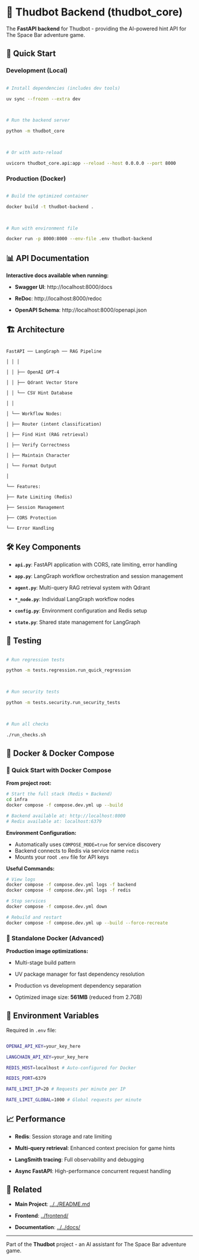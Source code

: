 # 🔧 Thudbot Backend (thudbot_core)

  

The **FastAPI backend** for Thudbot - providing the AI-powered hint API for The Space Bar adventure game.

  

## 🚀 Quick Start

  

### Development (Local)

```bash

# Install dependencies (includes dev tools)

uv sync --frozen --extra dev

  

# Run the backend server

python -m thudbot_core

  

# Or with auto-reload

uvicorn thudbot_core.api:app --reload --host 0.0.0.0 --port 8000

```

  

### Production (Docker)

```bash

# Build the optimized container

docker build -t thudbot-backend .

  

# Run with environment file

docker run -p 8000:8000 --env-file .env thudbot-backend

```

  

## 📊 API Documentation

  

**Interactive docs available when running:**

- **Swagger UI**: http://localhost:8000/docs

- **ReDoc**: http://localhost:8000/redoc

- **OpenAPI Schema**: http://localhost:8000/openapi.json

  

## 🏗️ Architecture

  

```

FastAPI ── LangGraph ── RAG Pipeline

│ │ │

│ │ ├── OpenAI GPT-4

│ │ ├── Qdrant Vector Store

│ │ └── CSV Hint Database

│ │

│ └── Workflow Nodes:

│ ├── Router (intent classification)

│ ├── Find Hint (RAG retrieval)

│ ├── Verify Correctness

│ ├── Maintain Character

│ └── Format Output

│

└── Features:

├── Rate Limiting (Redis)

├── Session Management

├── CORS Protection

└── Error Handling

```

  

## 🛠️ Key Components

  

- **`api.py`**: FastAPI application with CORS, rate limiting, error handling

- **`app.py`**: LangGraph workflow orchestration and session management

- **`agent.py`**: Multi-query RAG retrieval system with Qdrant

- **`*_node.py`**: Individual LangGraph workflow nodes

- **`config.py`**: Environment configuration and Redis setup

- **`state.py`**: Shared state management for LangGraph

  

## 🧪 Testing

  

```bash

# Run regression tests

python -m tests.regression.run_quick_regression

  

# Run security tests

python -m tests.security.run_security_tests

  

# Run all checks

./run_checks.sh

```

  

## 🐳 Docker & Docker Compose

### **🚀 Quick Start with Docker Compose**

**From project root:**
```bash
# Start the full stack (Redis + Backend)
cd infra
docker compose -f compose.dev.yml up --build

# Backend available at: http://localhost:8000
# Redis available at: localhost:6379
```

**Environment Configuration:**
- Automatically uses `COMPOSE_MODE=true` for service discovery
- Backend connects to Redis via service name `redis`
- Mounts your root `.env` file for API keys

**Useful Commands:**
```bash
# View logs
docker compose -f compose.dev.yml logs -f backend
docker compose -f compose.dev.yml logs -f redis

# Stop services
docker compose -f compose.dev.yml down

# Rebuild and restart
docker compose -f compose.dev.yml up --build --force-recreate
```

### **🐳 Standalone Docker (Advanced)**

**Production image optimizations:**

- Multi-stage build pattern

- UV package manager for fast dependency resolution

- Production vs development dependency separation

- Optimized image size: **561MB** (reduced from 2.7GB)

  

## 🔧 Environment Variables

  

Required in `.env` file:

```bash

OPENAI_API_KEY=your_key_here

LANGCHAIN_API_KEY=your_key_here

REDIS_HOST=localhost # Auto-configured for Docker

REDIS_PORT=6379

RATE_LIMIT_IP=20 # Requests per minute per IP

RATE_LIMIT_GLOBAL=1000 # Global requests per minute

```

  

## 📈 Performance

  

- **Redis**: Session storage and rate limiting

- **Multi-query retrieval**: Enhanced context precision for game hints

- **LangSmith tracing**: Full observability and debugging

- **Async FastAPI**: High-performance concurrent request handling

  

## 🔗 Related

  

- **Main Project**: [../../README.md](../../README.md)

- **Frontend**: [../frontend/](../frontend/)

- **Documentation**: [../../docs/](../../docs/)

  

---

  

Part of the **Thudbot** project - an AI assistant for The Space Bar adventure game.